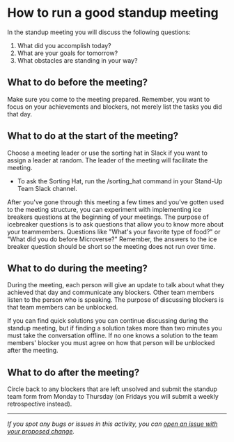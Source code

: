 # How to run a good standup meeting  
In the standup meeting you will discuss the following questions:

1. What did you accomplish today?
2. What are your goals for tomorrow?
3. What obstacles are standing in your way?

## What to do before the meeting?

Make sure you come to the meeting prepared. Remember, you want to focus on your achievements and blockers, not merely list the tasks you did that day.

## What to do at the start of the meeting?

Choose a meeting leader or use the sorting hat in Slack if you want to assign a leader at random. The leader of the meeting will facilitate the meeting.

- To ask the Sorting Hat, run the /sorting_hat command in your Stand-Up Team Slack channel.

After you've gone through this meeting a few times and you've gotten used to the meeting structure, you can experiment with implementing ice breakers questions at the beginning of your meetings. The purpose of icebreaker questions is to ask questions that allow you to know more about your teammembers. Questions like "What's your favorite type of food?" or "What did you do before Microverse?" Remember, the answers to the ice breaker question should be short so the meeting does not run over time. 

## What to do during the meeting?

During the meeting, each person will give an update to talk about what they achieved that day and communicate any blockers. Other team members listen to the person who is speaking. The purpose of discussing blockers is that team members can be unblocked. 

If you can find quick solutions you can continue discussing during the standup meeting, but if finding a solution takes more than two minutes you must take the conversation offline. If no one knows a solution to the team members' blocker you must agree on how that person will be unblocked after the meeting.

## What to do after the meeting?

Circle back to any blockers that are left unsolved and submit the standup team form from Monday to Thursday (on Fridays you will submit a weekly retrospective instead).


------

_If you spot any bugs or issues in this activity, you can [open an issue with your proposed change](https://github.com/microverseinc/curriculum-transversal-skills/blob/main/git-github/articles/open_issue.md)._
